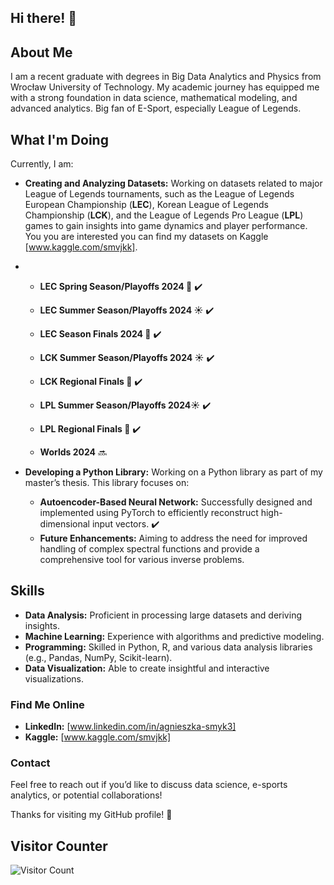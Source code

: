 ## Hi there! 👋

## About Me

I am a recent graduate with degrees in Big Data Analytics and Physics from Wrocław University of Technology. My academic journey has equipped me with a strong foundation in data science, mathematical modeling, and advanced analytics. Big fan of E-Sport, especially League of Legends.

## What I'm Doing

Currently, I am:

- **Creating and Analyzing Datasets:** Working on datasets related to major League of Legends tournaments, such as the League of Legends European Championship (**LEC**), Korean League of Legends Championship (**LCK**), and the League of Legends Pro League (**LPL**) games to gain insights into game dynamics and player performance. You you are interested you can find my datasets on Kaggle [www.kaggle.com/smvjkk].
- 
  - **LEC Spring Season/Playoffs 2024 🌸** ✔️
  - **LEC Summer Season/Playoffs 2024 ☀️** ✔️
  - **LEC Season Finals 2024 👑** ✔️
 
  - **LCK Summer Season/Playoffs 2024 ☀️** ✔️
  - **LCK Regional Finals 👑** ✔️
    
  - **LPL Summer Season/Playoffs 2024☀️** ✔️
  - **LPL Regional Finals 👑** ✔️
 
  - **Worlds 2024** 🔜
    
- **Developing a Python Library:** Working on a Python library as part of my master’s thesis. This library focuses on:
  - **Autoencoder-Based Neural Network:** Successfully designed and implemented using PyTorch to efficiently reconstruct high-dimensional input vectors. ✔️
  - **Future Enhancements:** Aiming to address the need for improved handling of complex spectral functions and provide a comprehensive tool for various inverse problems.

## Skills

- **Data Analysis:** Proficient in processing large datasets and deriving insights.
- **Machine Learning:** Experience with algorithms and predictive modeling.
- **Programming:** Skilled in Python, R, and various data analysis libraries (e.g., Pandas, NumPy, Scikit-learn).
- **Data Visualization:** Able to create insightful and interactive visualizations.

### Find Me Online

- **LinkedIn:** [www.linkedin.com/in/agnieszka-smyk3]
- **Kaggle:** [www.kaggle.com/smvjkk]

### Contact

Feel free to reach out if you’d like to discuss data science, e-sports analytics, or potential collaborations!

Thanks for visiting my GitHub profile! 🌟

## Visitor Counter
![Visitor Count](https://komarev.com/ghpvc/?username=smvjkk&color=brightgreen)
    

